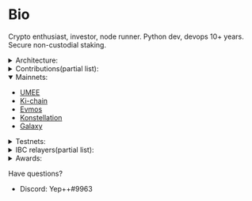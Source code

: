 <!-- ---
Moniker: Alphabet
Discord: Yep++#9963
Twitter: https://twitter.com/kmnie
---
-->

# Bio  
Crypto enthusiast, investor, node runner. Python dev, devops 10+ years.  
Secure non-custodial staking.

<details>
  <summary>Architecture:</summary>   
  
  - Encrypted zfs  
  - All servers protected with 2fa authentication  
  - Anti-DDoS  
  - Cloud regions and availability zones from top providers like AWS, Vultr, Azure, Digital Ocean, Hetzner  
  - Self-writed monitoring tool. It analyzes data in real time from node side(uptime, health etc) and server(ram, disk, cpu usage, etc) and allerts if something wrong.
  
Security is the key:)
 </details>

<details>
  <summary>Contributions(partial list):</summary>  
  
  
#### Ecosystem contributions:  
- [Consensus](https://github.com/Northa/consensus) A brief info of the state of the consensus. 
    

#### Umee
- [Lion](https://github.com/Northa/lion) cUI blockexplorer/monitoring dashboard for Umee network(with allerts).
- [Batch monitor](https://github.com/Northa/umee/tree/main/phase2) for umee alphamainnet
- [UMEE vanitygen](https://github.com/Northa/cosmosvanity) Generate wallets with beautiful prefixes
- [Telegram bot](https://medium.com/umeeblog/rise-of-the-umeevengers-final-scores-and-closing-ceremony-f872eeba55bc) for tracking missed blocks(section Extra Contributions)
- [Migrating Umee to cosmovisor](https://www.notion.so/yep1/Migrating-umeed-to-cosmovisor-c737b1aeeea0448ebe9b0ef04f75d1a7)  

#### Archway  
- [Telegram bot](https://t.me/archway_checkbot) - torii-testnet  
  Features:
  - Tracking missed blocks for a validator
  - Get rank by missed blocks
  - Get rank by signed blocks


#### Evmos  
- [Migrating Evmos to cosmovisor](https://www.notion.so/yep1/Migrating-evmosd-to-cosmovisor-fe68cfbf2c55481caa4ab8c278ffbaa3)  
- Discovered a vulnerable in evmos geth module(eth json rpc). Reported to the Evmos CORE team.

#### Cosmic Horizon  
- [Private testnet chain with Hermes and IBC](https://www.notion.so/yep1/Private-testnet-chain-with-Hermes-963c9608f92a441bb435826d984c0417)
- [Custom testnet chain](https://www.notion.so/yep1/Setting-up-a-custom-testnet-chain-a23be97ff4884565a2bec35ddea7113b)  

#### Ki-chain
- [A complete IBC relayer guide](https://github.com/Northa/ki-testnet-ibc)
- [Keplr testnet integration](https://medium.com/ki-foundation/announcing-the-kichain-testnet-challenge-winners-d598871cd06d) Category tooling

#### Forta
- [AAVE Proposal Execution event listener](https://github.com/Northa/cosmosHUB_sripts/tree/main/forta/AAVE_proposalExecuted)
- [blacklisted addrs Agent](https://github.com/Northa/cosmosHUB_sripts/tree/main/forta/comp-blacklist)  

</details>  
  
<details open>
  <summary>Mainnets:</summary>   
  
  - [UMEE](https://www.mintscan.io/umee/validators/umeevaloper1qr97jr05ftqfnly7hegw4q03g3sctzwj34ev2g)
  - [Ki-chain](https://www.mintscan.io/ki-chain/validators/kivaloper1hsr43w9affupy8urrsxa7prj00s7f4pc7v6hak)
  - [Evmos](https://www.mintscan.io/evmos/validators/evmosvaloper133p2ksvmtlnj3e30ekrdkqgj25eaahncuj27wm)
  - [Konstellation](https://www.mintscan.io/konstellation/validators/darcvaloper1p83dsdyak5jfepmc3a6m3g2qkqpqlaawdphslx)
  - [Galaxy](https://explorer.postcapitalist.io/galaxy/staking/galaxyvaloper10s9sg6m9w5vjvq8rjm4f99vyjxdx24fl24xuec)
 </details>  
 
 <details>
  <summary>Testnets:</summary>   

  - [Axelar](https://testnet.explorer.testnet.run/axelar-testnet-2/staking/axelarvaloper1kdhnnytm3nj56w8d59yefy4tq933zaycldvuj7)
  - [Archway](https://archway.explorers.guru/validator/archwayvaloper1gpj55hctpmxq6ne46hzdcy4s32z636nqku8frg)
  - [Umee umeemania testnet](https://explorer.umeemania-1.network.umee.cc/umee/staking/umeevaloper1davz40kat93t49ljrkmkl5uqhqq45e0t64rfgg)
  - [Pylons](https://pylons-testnet-explorer.nodes.4sv.io/pylon/staking/pylovaloper18xzw9pwg29h3g82sy6a0pv2gmaln5za78aeuyy)
  - [Deweb](https://explore.deweb.services/deweb/staking/dewebvaloper1davz40kat93t49ljrkmkl5uqhqq45e0t9s4mtq)
  - ~~AssetMantle~~(finished)
  - [Kyve](https://explorer.kyve.network/korellia/staking/kyvevaloper1hrdwptkrxvpgqvv3nemk72pswy34ns3naxe8fs) Korellia testnet
  - [Kyve](https://explorer.beta.kyve.network/kyve-betanet/staking/kyvevaloper1d3vn7ymkjcf22xx47l8jt05m7t8wp26q00s726) kyve-beta testnet
  - [Evmos Testnet](https://testnet.mintscan.io/evmos-testnet/validators/evmosvaloper158wwas4v6fgcu2x3plg70s6u0fm0lle237kltr) 
  - Celestia
  - Decentralized Web Services - Andromeda testnet
  - [Cosmic Horizon darkmatter-1](https://coho.explorers.guru/validator/cohovaloper1qul7dmpaykw9eyflul0g2ypc6hcu938pw79hvk)
  - Penumbra
  - [~~Crescent~~(finished)](https://testnet.mintscan.io/crescent-testnet/validators/crevaloper1davz40kat93t49ljrkmkl5uqhqq45e0twm2n9h)
  - [~~Galaxy mainnet launched~~](https://testnet.postcapitalist.io/Galaxy/staking/galaxyvaloper10s9sg6m9w5vjvq8rjm4f99vyjxdx24fl24xuec)
  
 </details>  

 <details>
  <summary>IBC relayers(partial list):</summary>  
  
  - [UMEE <-> Evmos](https://www.mintscan.io/umee/relayers/channel-20) evmos chain halted(last upd 9 april)
  - soon will be updated... 
  
</details>  




 <details>
  <summary>Awards:</summary>   
   
- [Gravity wars](https://medium.com/umeeblog/gravity-wars-final-scores-and-closing-ceremony-1cf2e550ccaa)  
Umeevengers phase 2 adversarial testnet [TOP2 validator](https://leaderboard.umee.cc/)
 </details>

Have questions? 

- Discord: Yep++#9963
<!-- - Twitter: https://twitter.com/km
- Telegram: https://t.me/ -->
